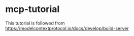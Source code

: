 # mcp-tutorial
This tutorial is followed from https://modelcontextprotocol.io/docs/develop/build-server
